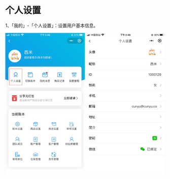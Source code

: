 # 个人设置

1、「我的」-「个人设置」：设置用户基本信息。

<img src="../../image/小程序/个人设置/01-个人设置01.jpg" alt="PNG" style="zoom:50%;" />



